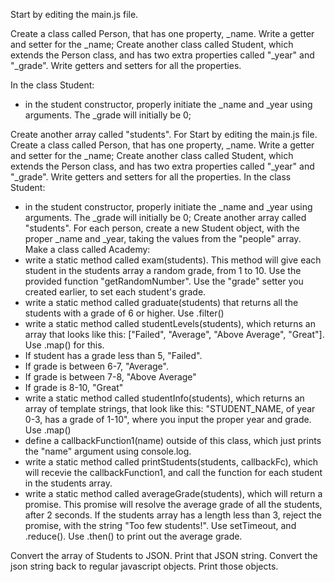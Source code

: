 Start by editing the main.js file.

Create a class called Person, that has one property, _name.
Write a getter and setter for the _name;
Create another class called Student, which extends the Person class, and has two extra properties called "_year" and "_grade".
Write getters and setters for all the properties.

In the class Student:
 - in the student constructor, properly initiate the _name and _year using arguments. The _grade will initially be 0;

Create another array called "students". For
Start by editing the main.js file.
Create a class called Person, that has one property, _name.
Write a getter and setter for the _name;
Create another class called Student, which extends the Person class, and has two extra properties called "_year" and "_grade".
Write getters and setters for all the properties.
In the class Student:
 - in the student constructor, properly initiate the _name and _year using arguments. The _grade will initially be 0;
Create another array called "students". For each person, create a new Student object, with the proper _name and _year, taking the values from the "people" array.
Make a class called Academy:
 - write a static method called exam(students). This method will give each student in the students array a random grade, from 1 to 10. Use the provided function "getRandomNumber". Use the "grade" setter you created earlier, to set each student's grade.
 - write a static method called graduate(students) that returns all the students with a grade of 6 or higher. Use .filter()
 - write a static method called studentLevels(students), which returns an array that looks like this: ["Failed", "Average", "Above Average", "Great"]. Use .map() for this.
  - If student has a grade less than 5, "Failed". 
  - If grade is between 6-7, "Average".
  - If grade is between 7-8, "Above Average"
  - If grade is 8-10, "Great"
 - write a static method called studentInfo(students), which returns an array of template strings, that look like this: "STUDENT_NAME, of year 0-3, has a grade of 1-10", where you input the proper year and grade. Use .map()
 - define a callbackFunction1(name) outside of this class, which just prints the "name" argument using console.log.
 - write a static method called printStudents(students, callbackFc), which will recevie the callbackFunction1, and call the function for each student in the students array.
- write a static method called averageGrade(students), which will return a promise. This promise will resolve the average grade of all the students, after 2 seconds. If the students array has a length less than 3, reject the promise, with the string "Too few students!". Use setTimeout, and .reduce(). Use .then() to print out the average grade.

Convert the array of Students to JSON. Print that JSON string.
Convert the json string back to regular javascript objects. Print those objects.